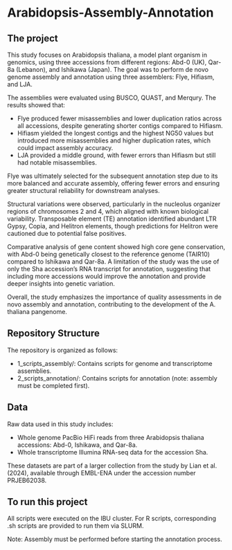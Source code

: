 # Arabidopsis-Assembly-Annotation

## The project

This study focuses on Arabidopsis thaliana, a model plant organism in genomics, using three accessions from different regions: Abd-0 (UK), Qar-8a (Lebanon), and Ishikawa (Japan). The goal was to perform de novo genome assembly and annotation using three assemblers: Flye, Hifiasm, and LJA.

The assemblies were evaluated using BUSCO, QUAST, and Merqury. The results showed that:
- Flye produced fewer misassemblies and lower duplication ratios across all accessions, despite generating shorter contigs compared to Hifiasm.
- Hifiasm yielded the longest contigs and the highest NG50 values but introduced more misassemblies and higher duplication rates, which could impact assembly accuracy.
- LJA provided a middle ground, with fewer errors than Hifiasm but still had notable misassemblies.

Flye was ultimately selected for the subsequent annotation step due to its more balanced and accurate assembly, offering fewer errors and ensuring greater structural reliability for downstream analyses.

Structural variations were observed, particularly in the nucleolus organizer regions of chromosomes 2 and 4, which aligned with known biological variability. Transposable element (TE) annotation identified abundant LTR Gypsy, Copia, and Helitron elements, though predictions for Helitron were cautioned due to potential false positives.

Comparative analysis of gene content showed high core gene conservation, with Abd-0 being genetically closest to the reference genome (TAIR10) compared to Ishikawa and Qar-8a. A limitation of the study was the use of only the Sha accession’s RNA transcript for annotation, suggesting that including more accessions would improve the annotation and provide deeper insights into genetic variation.

Overall, the study emphasizes the importance of quality assessments in de novo assembly and annotation, contributing to the development of the A. thaliana pangenome.

## Repository Structure

The repository is organized as follows:
- 1_scripts_assembly/: Contains scripts for genome and transcriptome assemblies.
- 2_scripts_annotation/: Contains scripts for annotation (note: assembly must be completed first).

## Data 
Raw data used in this study includes:

- Whole genome PacBio HiFi reads from three Arabidopsis thaliana accessions: Abd-0, Ishikawa, and Qar-8a.
- Whole transcriptome Illumina RNA-seq data for the accession Sha.

These datasets are part of a larger collection from the study by Lian et al. (2024), available through EMBL-ENA under the accession number PRJEB62038.

## To run this project
All scripts were executed on the IBU cluster. For R scripts, corresponding .sh scripts are provided to run them via SLURM.

Note: Assembly must be performed before starting the annotation process.
